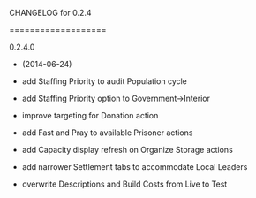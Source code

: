 CHANGELOG for 0.2.4

===================

0.2.4.0

* (2014-06-24)

 * add Staffing Priority to audit Population cycle
 * add Staffing Priority option to Government->Interior
 * improve targeting for Donation action
 * add Fast and Pray to available Prisoner actions
 * add Capacity display refresh on Organize Storage actions
 * add narrower Settlement tabs to accommodate Local Leaders
 * overwrite Descriptions and Build Costs from Live to Test